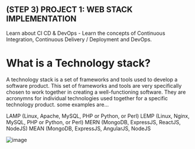 ## (STEP 3) PROJECT 1: WEB STACK IMPLEMENTATION
Learn about CI CD & DevOps - Learn the concepts of Continuous Integration, Continuous Delivery / Deployment and DevOps.
# What is a Technology stack?
A technology stack is a set of frameworks and tools used to develop a software product. This set of frameworks and tools are very specifically chosen to work together in creating a well-functioning software. They are acronymns for individual technologies used together for a specific technology product. some examples are…

LAMP (Linux, Apache, MySQL, PHP or Python, or Perl)
LEMP (Linux, Nginx, MySQL, PHP or Python, or Perl)
MERN (MongoDB, ExpressJS, ReactJS, NodeJS)
MEAN (MongoDB, ExpressJS, AngularJS, NodeJS



![image](https://user-images.githubusercontent.com/58276505/124513595-095f2380-ddd3-11eb-88c7-00275d922260.png)









